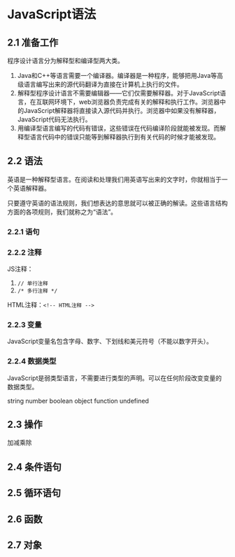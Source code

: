 # JavaScript语法
## 2.1 准备工作
程序设计语言分为解释型和编译型两大类。
1. Java和C++等语言需要一个编译器。编译器是一种程序，能够把用Java等高级语言编写出来的源代码翻译为直接在计算机上执行的文件。
2. 解释型程序设计语言不需要编辑器——它们仅需要解释器。对于JavaScript语言，在互联网环境下，web浏览器负责完成有关的解释和执行工作。浏览器中的JavaScript解释器将直接读入源代码并执行。浏览器中如果没有解释器，JavaScript代码无法执行。
3. 用编译型语言编写的代码有错误，这些错误在代码编译阶段就能被发现。而解释型语言代码中的错误只能等到解释器执行到有关代码的时候才能被发现。
## 2.2 语法
英语是一种解释型语言。在阅读和处理我们用英语写出来的文字时，你就相当于一个英语解释器。

只要遵守英语的语法规则，我们想表达的意思就可以被正确的解读。这些语言结构方面的各项规则，我们就称之为“语法”。
### 2.2.1 语句
### 2.2.2 注释
JS注释：
1. `// 单行注释`
2. `/* 多行注释 */`

HTML注释：`<!-- HTML注释 -->`
### 2.2.3 变量
JavaScript变量名包含字母、数字、下划线和美元符号（不能以数字开头）。
### 2.2.4 数据类型
JavaScript是弱类型语言，不需要进行类型的声明。可以在任何阶段改变变量的数据类型。

string  number  boolean    object   function    undefined 
## 2.3 操作
加减乘除
## 2.4 条件语句
## 2.5 循环语句
## 2.6 函数
## 2.7 对象